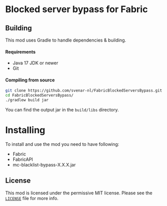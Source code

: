 # Blocked server bypass for Fabric

## Building
This mod uses Gradle to handle dependencies & building.

#### Requirements
* Java 17 JDK or newer
* Git

#### Compiling from source
```sh
git clone https://github.com/svenar-nl/FabricBlockedServersBypass.git
cd FabricBlockedServersBypass/
./gradlew build jar
```

You can find the output jar in the `build/libs` directory.

# Installing
To install and use the mod you need to have following:
* Fabric
* FabricAPI
* mc-blacklist-bypass-X.X.X.jar

## License
This mod is licensed under the permissive MIT license. Please see the [`LICENSE`](https://github.com/svenar-nl/FabricBlockedServersBypass/blob/master/LICENSE) file for more info.
